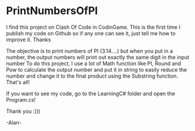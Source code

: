 # PrintNumbersOfPI
 
I find this project on Clash Of Code in CodinGame. This is the first time I publish my code on Github so if any one can see it, just tell me how to improve it. Thanks

The objective is to print numbers of PI (3.14....) but when you put in a number, the output numbers will print out exactly the same digit in the input number
To do this project, I use a lot of Math function like PI, Round and Pow to calculate the output number and put it in string to easily reduce the number and change it to the final product using the Substring function.
That's all!

If you want to see my code, go to the LearningC# folder and open the Program.cs!

Thank you :)))

-Alan-
